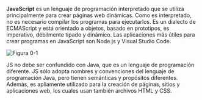 **JavaScript** es un lenguaje de programación interpretado que se utiliza principalmente para crear páginas web dinámicas. Como es interpretado, no es necesario compilar los programas para ejecutarlos. Es un dialecto de ECMAScript y está orientado a objetos, basado en prototipos, es imperativo, débilmente tipado y dinámico. Las aplicaciones más útiles para crear programas en JavaScript son Node.js y Visual Studio Code.

![Figura 0-1](images/0-1.png?raw=true)

JS no debe ser confundido con Java, que es un lenguaje de programación diferente. JS sólo adopta nombres y convenciones del lenguaje de programación Java, pero tienen semánticas y propósitos diferentes. Además, es apliamente utilizado para la creación de páginas, sitios y aplicaciones web, los cuales usan también archivos HTML y CSS.
